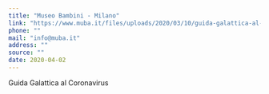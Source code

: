 ```yaml
---
title: "Museo Bambini - Milano"
link: "https://www.muba.it/files/uploads/2020/03/10/guida-galattica-al-corona-virus-a-curious-guide-for-courageous-kids.pdf"
phone: ""
mail: "info@muba.it"
address: ""
source: ""
date: 2020-04-02
---
```


Guida Galattica al Coronavirus
